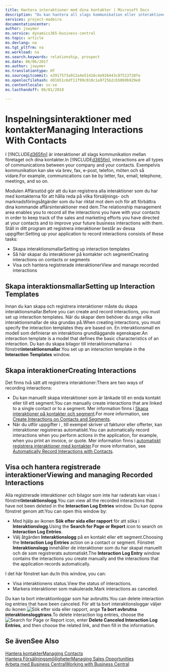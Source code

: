 ```yaml
---
title: Hantera interaktioner med dina kontakter | Microsoft Docs
description: "Du kan hantera all slags kommunikation eller interaktioner mellan ditt företag och kontakterna, till exempel för brev, telefonsamtal, sammanträden och så vidare."
services: project-madeira
documentationcenter: 
author: jswymer
ms.service: dynamics365-business-central
ms.topic: article
ms.devlang: na
ms.tgt_pltfrm: na
ms.workload: na
ms.search.keywords: relationship, prospect
ms.date: 06/06/2017
ms.author: jswymer
ms.translationtype: HT
ms.sourcegitcommit: e3917573a912a4e51416c4e926443c87513728fe
ms.openlocfilehash: dd1651c6df11f99c010c1a9725b2cb5069b929e8
ms.contentlocale: sv-se
ms.lasthandoff: 06/01/2018

---
```

# <a name="managing-interactions-with-contacts"></a><span data-ttu-id="f1eda-103">Inspelningsinteraktioner med kontakter</span><span class="sxs-lookup"><span data-stu-id="f1eda-103">Managing Interactions With Contacts</span></span>
<span data-ttu-id="f1eda-104">I [!INCLUDE[d365fin](includes/d365fin_md.md)] är interaktioner all slags kommunikation mellan företaget och dina kontakter.</span><span class="sxs-lookup"><span data-stu-id="f1eda-104">In [!INCLUDE[d365fin](includes/d365fin_md.md)], interactions are all types of communications between your company and your contacts.</span></span> <span data-ttu-id="f1eda-105">Exempelvis kommunikation kan ske via brev, fax, e-post, telefon, möten och så vidare.</span><span class="sxs-lookup"><span data-stu-id="f1eda-105">For example, communications can be by letter, fax, email, telephone, meetings, and so on.</span></span>

<span data-ttu-id="f1eda-106">Modulen Affärsstöd gör att du kan registrera alla interaktioner som du har med kontakterna för att hålla reda på vilka försäljnings- och marknadsföringsåtgärder som du har riktat mot dem och för att förbättra dina kommande affärsinteraktioner med dem.</span><span class="sxs-lookup"><span data-stu-id="f1eda-106">The relationship management area enables you to record all the interactions you have with your contacts in order to keep track of the sales and marketing efforts you have directed at your contacts and to improve your future business interactions with them.</span></span> <span data-ttu-id="f1eda-107">Ställ in ditt program att registrera interaktioner består av dessa uppgifter:</span><span class="sxs-lookup"><span data-stu-id="f1eda-107">Setting up your application to record interactions consists of these tasks:</span></span>

* <span data-ttu-id="f1eda-108">Skapa interaktionsmallar</span><span class="sxs-lookup"><span data-stu-id="f1eda-108">Setting up interaction templates</span></span>  
* <span data-ttu-id="f1eda-109">Så här skapar du interaktioner på kontakter och segment</span><span class="sxs-lookup"><span data-stu-id="f1eda-109">Creating interactions on contacts or segments</span></span>  
* <span data-ttu-id="f1eda-110">Visa och hantera registrerade interaktioner</span><span class="sxs-lookup"><span data-stu-id="f1eda-110">View and manage recorded interactions</span></span>  

##  <a name="setting-up-interaction-templates"></a><span data-ttu-id="f1eda-111">Skapa interaktionsmallar</span><span class="sxs-lookup"><span data-stu-id="f1eda-111">Setting up Interaction Templates</span></span>
<span data-ttu-id="f1eda-112">Innan du kan skapa och registrera interaktioner måste du skapa interaktionsmallar.</span><span class="sxs-lookup"><span data-stu-id="f1eda-112">Before you can create and record interactions, you must set up interaction templates.</span></span> <span data-ttu-id="f1eda-113">När du skapar dem behöver du ange vilka interaktionsmallar de ska grundas på.</span><span class="sxs-lookup"><span data-stu-id="f1eda-113">When creating interactions, you must specify the interaction templates they are based on.</span></span> <span data-ttu-id="f1eda-114">En interaktionsmall en modell som definierar en interaktions grundläggande egenskaper.</span><span class="sxs-lookup"><span data-stu-id="f1eda-114">An interaction template is a model that defines the basic characteristics of an interaction.</span></span>
<span data-ttu-id="f1eda-115">Du kan du skapa bilagor till interaktionsmallarna i fönstret**interaktionsmallar**.</span><span class="sxs-lookup"><span data-stu-id="f1eda-115">You set up an interaction template in the **Interaction Templates** window.</span></span>  

## <a name="creating-interactions"></a><span data-ttu-id="f1eda-116">Skapa interaktioner</span><span class="sxs-lookup"><span data-stu-id="f1eda-116">Creating Interactions</span></span>
<span data-ttu-id="f1eda-117">Det finns två sätt att registrera interaktioner:</span><span class="sxs-lookup"><span data-stu-id="f1eda-117">There are two ways of recording interactions:</span></span>

* <span data-ttu-id="f1eda-118">Du kan manuellt skapa interaktioner som är länkade till en enda kontakt eller till ett segment.</span><span class="sxs-lookup"><span data-stu-id="f1eda-118">You can manually create interactions that are linked to a single contact or to a segment.</span></span> <span data-ttu-id="f1eda-119">Mer information finns i [Skapa interaktioner på kontakter och segment](marketing-how-create-interactions.md).</span><span class="sxs-lookup"><span data-stu-id="f1eda-119">For more information, see [Create Interactions on Contacts and Segments](marketing-how-create-interactions.md).</span></span>  
* <span data-ttu-id="f1eda-120">När du utför uppgifter i , till exempel skriver ut fakturor eller offerter, kan interaktioner registreras automatiskt.</span><span class="sxs-lookup"><span data-stu-id="f1eda-120">You can automatically record interactions when you perform actions in the application, for example, when you print an invoice, or quote.</span></span> <span data-ttu-id="f1eda-121">Mer information finns i [automatiskt registrera interaktioner med kontakter](marketing-auto-record-interactions.md).</span><span class="sxs-lookup"><span data-stu-id="f1eda-121">For more information, see [Automatically Record Interactions with Contacts](marketing-auto-record-interactions.md).</span></span>

## <a name="viewing-and-managing-recorded-interactions"></a><span data-ttu-id="f1eda-122">Visa och hantera registrerade interaktioner</span><span class="sxs-lookup"><span data-stu-id="f1eda-122">Viewing and managing Recorded Interactions</span></span>
<span data-ttu-id="f1eda-123">Alla registrerade interaktioner och bilagor som inte har raderats kan visas i fönstret**Interaktionslogg**.</span><span class="sxs-lookup"><span data-stu-id="f1eda-123">You can view all the recorded interactions that have not been deleted in the **Interaction Log Entries** window.</span></span> <span data-ttu-id="f1eda-124">Du kan öppna fönstret genom att:</span><span class="sxs-lookup"><span data-stu-id="f1eda-124">You can open this window by:</span></span>

* <span data-ttu-id="f1eda-125">Med hjälp av ikonen **Sök efter sida eller rapport** för att söka i **Interaktionslogg**.</span><span class="sxs-lookup"><span data-stu-id="f1eda-125">Using the **Search for Page or Report** icon to search on **Interaction Log Entries**.</span></span>
* <span data-ttu-id="f1eda-126">Välj åtgärden **Interaktionslogg** på en kontakt eller ett segment.</span><span class="sxs-lookup"><span data-stu-id="f1eda-126">Choosing the **Interaction Log Entries** action on a contact or segment.</span></span>
  <span data-ttu-id="f1eda-127">Fönstret **Interaktionslogg** innehåller de interaktioner som du har skapat manuellt och de som registrerats automatiskt.</span><span class="sxs-lookup"><span data-stu-id="f1eda-127">The **Interaction Log Entry** window contains the interactions you create manually and the interactions that the application records automatically.</span></span>

<span data-ttu-id="f1eda-128">I det här fönstret kan du:</span><span class="sxs-lookup"><span data-stu-id="f1eda-128">In this window, you can:</span></span>

* <span data-ttu-id="f1eda-129">Visa interaktionens status.</span><span class="sxs-lookup"><span data-stu-id="f1eda-129">View the status of interactions.</span></span>
* <span data-ttu-id="f1eda-130">Markera interaktioner som makulerade.</span><span class="sxs-lookup"><span data-stu-id="f1eda-130">Mark interactions as canceled.</span></span>

<span data-ttu-id="f1eda-131">Du kan ta bort interaktionloggar som har avbrutits.</span><span class="sxs-lookup"><span data-stu-id="f1eda-131">You can delete interaction log entries that have been canceled.</span></span> <span data-ttu-id="f1eda-132">För att ta bort interaktionsloggar väljer du ikonen ![Sök efter sida eller rapport](media/ui-search/search_small.png "ikonen Sök efter sida eller rapport"), ange **Ta bort avbrutna interaktionsloggtrans**.</span><span class="sxs-lookup"><span data-stu-id="f1eda-132">To delete interaction log entries, choose the ![Search for Page or Report](media/ui-search/search_small.png "Search for Page or Report icon") icon, enter **Delete Canceled Interaction Log Entries**, and then choose the related link, and then fill in the information.</span></span>

## <a name="see-also"></a><span data-ttu-id="f1eda-133">Se även</span><span class="sxs-lookup"><span data-stu-id="f1eda-133">See Also</span></span>
[<span data-ttu-id="f1eda-134">Hantera kontakter</span><span class="sxs-lookup"><span data-stu-id="f1eda-134">Managing Contacts</span></span>](marketing-contacts.md)  
[<span data-ttu-id="f1eda-135">Hantera Försäljningsmöjligheter</span><span class="sxs-lookup"><span data-stu-id="f1eda-135">Managing Sales Opportunities</span></span>](marketing-manage-sales-opportunities.md)  
[<span data-ttu-id="f1eda-136">Arbeta med Business Central</span><span class="sxs-lookup"><span data-stu-id="f1eda-136">Working with Business Central</span></span>](ui-work-product.md)  

